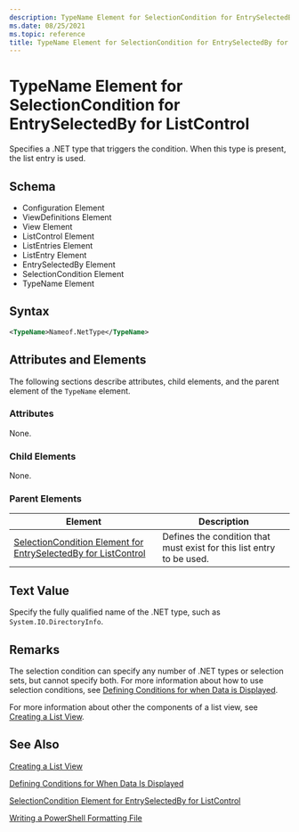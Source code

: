 ```yaml
---
description: TypeName Element for SelectionCondition for EntrySelectedBy for ListControl
ms.date: 08/25/2021
ms.topic: reference
title: TypeName Element for SelectionCondition for EntrySelectedBy for ListControl
---
```

# TypeName Element for SelectionCondition for EntrySelectedBy for ListControl

Specifies a .NET type that triggers the condition. When this type is present, the list entry is used.

## Schema

- Configuration Element
- ViewDefinitions Element
- View Element
- ListControl Element
- ListEntries Element
- ListEntry Element
- EntrySelectedBy Element
- SelectionCondition Element
- TypeName Element

## Syntax

```xml
<TypeName>Nameof.NetType</TypeName>
```

## Attributes and Elements

The following sections describe attributes, child elements, and the parent element of the `TypeName`
element.

### Attributes

None.

### Child Elements

None.

### Parent Elements

|Element|Description|
|-------------|-----------------|
|[SelectionCondition Element for EntrySelectedBy for ListControl](./selectioncondition-element-for-entryselectedby-for-listcontrol-format.md)|Defines the condition that must exist for this list entry to be used.|

## Text Value

Specify the fully qualified name of the .NET type, such as `System.IO.DirectoryInfo`.

## Remarks

The selection condition can specify any number of .NET types or selection sets, but cannot specify
both. For more information about how to use selection conditions, see [Defining Conditions for when Data is Displayed](./defining-conditions-for-displaying-data.md).

For more information about other the components of a list view, see [Creating a List View](./creating-a-list-view.md).

## See Also

[Creating a List View](./creating-a-list-view.md)

[Defining Conditions for When Data Is Displayed](./defining-conditions-for-displaying-data.md)

[SelectionCondition Element for EntrySelectedBy for ListControl](./selectioncondition-element-for-entryselectedby-for-listcontrol-format.md)

[Writing a PowerShell Formatting File](./writing-a-powershell-formatting-file.md)
